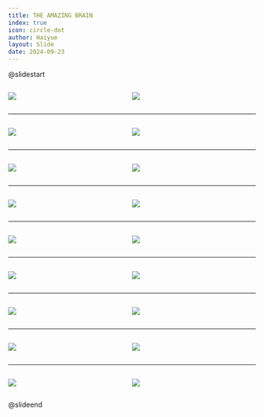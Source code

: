 ```yaml
---
title: THE AMAZING BRAIN
index: true
icon: circle-dot
author: Haiyue
layout: Slide
date: 2024-09-23
---
```

 
@slidestart

<div style="display:flex">
<div style="flex:1">

![](/reading/english/Level-Y/THE%20AMAZING%20BRAIN/001.webp)
</div>
<div style="flex:1">

![](/reading/english/Level-Y/THE%20AMAZING%20BRAIN/002.webp)
</div>
</div>

---

<div style="display:flex">
<div style="flex:1">

![](/reading/english/Level-Y/THE%20AMAZING%20BRAIN/003.webp)
</div>
<div style="flex:1">

![](/reading/english/Level-Y/THE%20AMAZING%20BRAIN/004.webp)
</div>
</div>

---

<div style="display:flex">
<div style="flex:1">

![](/reading/english/Level-Y/THE%20AMAZING%20BRAIN/005.webp)
</div>
<div style="flex:1">

![](/reading/english/Level-Y/THE%20AMAZING%20BRAIN/006.webp)
</div>
</div>

---

<div style="display:flex">
<div style="flex:1">

![](/reading/english/Level-Y/THE%20AMAZING%20BRAIN/007.webp)
</div>
<div style="flex:1">

![](/reading/english/Level-Y/THE%20AMAZING%20BRAIN/008.webp)
</div>
</div>

---

<div style="display:flex">
<div style="flex:1">

![](/reading/english/Level-Y/THE%20AMAZING%20BRAIN/009.webp)
</div>
<div style="flex:1">

![](/reading/english/Level-Y/THE%20AMAZING%20BRAIN/010.webp)
</div>
</div>

---

<div style="display:flex">
<div style="flex:1">

![](/reading/english/Level-Y/THE%20AMAZING%20BRAIN/011.webp)
</div>
<div style="flex:1">

![](/reading/english/Level-Y/THE%20AMAZING%20BRAIN/012.webp)
</div>
</div>

---

<div style="display:flex">
<div style="flex:1">

![](/reading/english/Level-Y/THE%20AMAZING%20BRAIN/013.webp)
</div>
<div style="flex:1">

![](/reading/english/Level-Y/THE%20AMAZING%20BRAIN/014.webp)
</div>
</div>

---

<div style="display:flex">
<div style="flex:1">

![](/reading/english/Level-Y/THE%20AMAZING%20BRAIN/015.webp)
</div>
<div style="flex:1">

![](/reading/english/Level-Y/THE%20AMAZING%20BRAIN/016.webp)
</div>
</div>

---

<div style="display:flex">
<div style="flex:1">

![](/reading/english/Level-Y/THE%20AMAZING%20BRAIN/017.webp)
</div>
<div style="flex:1">

![](/reading/english/Level-Y/THE%20AMAZING%20BRAIN/018.webp)
</div>
</div>

@slideend